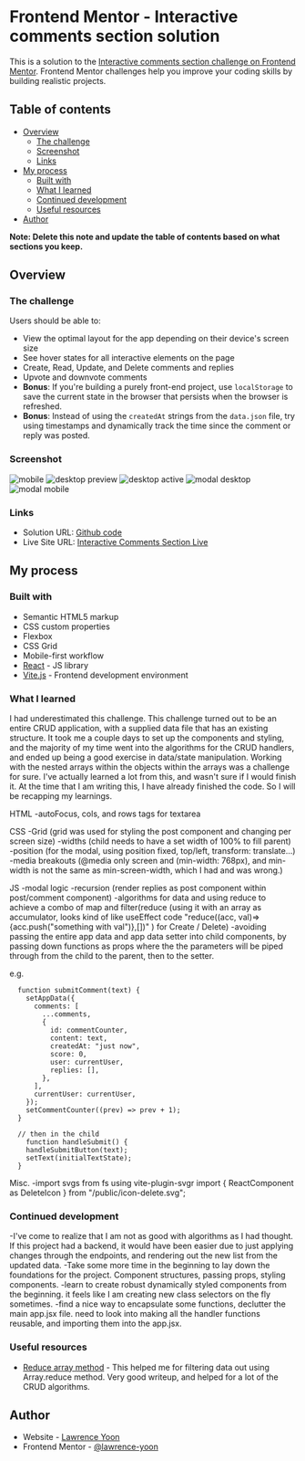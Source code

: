 # Frontend Mentor - Interactive comments section solution

This is a solution to the [Interactive comments section challenge on Frontend Mentor](https://www.frontendmentor.io/challenges/interactive-comments-section-iG1RugEG9). Frontend Mentor challenges help you improve your coding skills by building realistic projects.

## Table of contents

- [Overview](#overview)
  - [The challenge](#the-challenge)
  - [Screenshot](#screenshot)
  - [Links](#links)
- [My process](#my-process)
  - [Built with](#built-with)
  - [What I learned](#what-i-learned)
  - [Continued development](#continued-development)
  - [Useful resources](#useful-resources)
- [Author](#author)

**Note: Delete this note and update the table of contents based on what sections you keep.**

## Overview

### The challenge

Users should be able to:

- View the optimal layout for the app depending on their device's screen size
- See hover states for all interactive elements on the page
- Create, Read, Update, and Delete comments and replies
- Upvote and downvote comments
- **Bonus**: If you're building a purely front-end project, use `localStorage` to save the current state in the browser that persists when the browser is refreshed.
- **Bonus**: Instead of using the `createdAt` strings from the `data.json` file, try using timestamps and dynamically track the time since the comment or reply was posted.

### Screenshot

![mobile](./screenshots/Screen%20Shot%202023-03-29%20at%2019.51.20-fullpage.png)
![desktop preview](./screenshots/Screen%20Shot%202023-03-29%20at%2019.52.42-fullpage.png)
![desktop active](./screenshots/Screen%20Shot%202023-03-29%20at%2019.53.53-fullpage.png)
![modal desktop](./screenshots/Screenshot%20from%202023-03-29%2020-00-16.png)
![modal mobile](./screenshots/Screenshot%20from%202023-03-29%2020-00-43.png)

### Links

- Solution URL: [Github code](https://github.com/lawrence-yoon/...)
- Live Site URL: [Interactive Comments Section Live](https://interactive-comments-section-murex.vercel.app/)

## My process

### Built with

- Semantic HTML5 markup
- CSS custom properties
- Flexbox
- CSS Grid
- Mobile-first workflow
- [React](https://reactjs.org/) - JS library
- [Vite.js](https://vitejs.dev/) - Frontend development environment

### What I learned

I had underestimated this challenge. This challenge turned out to be an entire CRUD application, with a supplied data file that has an existing structure. It took me a couple days to set up the components and styling, and the majority of my time went into the algorithms for the CRUD handlers, and ended up being a good exercise in data/state manipulation. Working with the nested arrays within the objects within the arrays was a challenge for sure. I've actually learned a lot from this, and wasn't sure if I would finish it. At the time that I am writing this, I have already finished the code. So I will be recapping my learnings.

HTML
-autoFocus, cols, and rows tags for textarea

CSS
-Grid (grid was used for styling the post component and changing per screen size)
-widths (child needs to have a set width of 100% to fill parent)
-position (for the modal, using position fixed, top/left, transform: translate...)
-media breakouts (@media only screen and (min-width: 768px), and min-width is not the same as min-screen-width, which I had and was wrong.)

JS
-modal logic
-recursion (render replies as post component within post/comment component)
-algorithms for data and using reduce to achieve a combo of map and filter(reduce (using it with an array as accumulator, looks kind of like useEffect code "reduce((acc, val)=>{acc.push("something with val")},[])" ) for Create / Delete)
-avoiding passing the entire app data and app data setter into child components, by passing down functions as props where the the parameters will be piped through from the child to the parent, then to the setter.

e.g.

```
  function submitComment(text) {
    setAppData({
      comments: [
        ...comments,
        {
          id: commentCounter,
          content: text,
          createdAt: "just now",
          score: 0,
          user: currentUser,
          replies: [],
        },
      ],
      currentUser: currentUser,
    });
    setCommentCounter((prev) => prev + 1);
  }

  // then in the child
    function handleSubmit() {
    handleSubmitButton(text);
    setText(initialTextState);
  }
```

Misc.
-import svgs from fs using vite-plugin-svgr
import { ReactComponent as DeleteIcon } from "/public/icon-delete.svg";

### Continued development

-I've come to realize that I am not as good with algorithms as I had thought. If this project had a backend, it would have been easier due to just applying changes through the endpoints, and rendering out the new list from the updated data.
-Take some more time in the beginning to lay down the foundations for the project. Component structures, passing props, styling components.
-learn to create robust dynamically styled components from the beginning. it feels like I am creating new class selectors on the fly sometimes.
-find a nice way to encapsulate some functions, declutter the main app.jsx file. need to look into making all the handler functions reusable, and importing them into the app.jsx.

### Useful resources

- [Reduce array method](https://code.kylebaker.io/2018/03/16/stack-overflow/#In-a-Nutshell) - This helped me for filtering data out using Array.reduce method. Very good writeup, and helped for a lot of the CRUD algorithms.

## Author

- Website - [Lawrence Yoon](https://www.larr.dev)
- Frontend Mentor - [@lawrence-yoon](https://www.frontendmentor.io/profile/lawrence-yoon)
